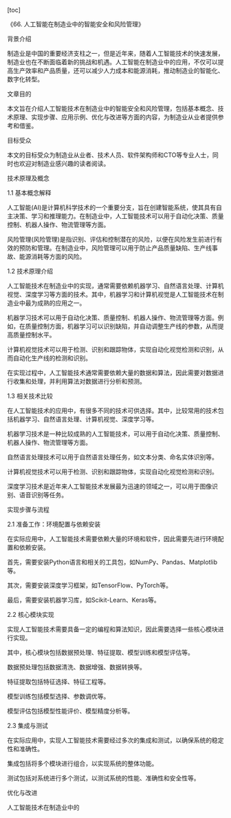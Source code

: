 
[toc]                    
                
                
《66. 人工智能在制造业中的智能安全和风险管理》

背景介绍

制造业是中国的重要经济支柱之一，但是近年来，随着人工智能技术的快速发展，制造业也在不断面临着新的挑战和机遇。人工智能在制造业中的应用，不仅可以提高生产效率和产品质量，还可以减少人力成本和能源消耗，推动制造业的智能化、数字化转型。

文章目的

本文旨在介绍人工智能技术在制造业中的智能安全和风险管理，包括基本概念、技术原理、实现步骤、应用示例、优化与改进等方面的内容，为制造业从业者提供参考和借鉴。

目标受众

本文的目标受众为制造业从业者、技术人员、软件架构师和CTO等专业人士，同时也欢迎对制造业感兴趣的读者阅读。

技术原理及概念

1.1 基本概念解释

人工智能(AI)是计算机科学技术的一个重要分支，旨在创建智能系统，使其具有自主决策、学习和推理能力。在制造业中，人工智能技术可以用于自动化决策、质量控制、机器人操作、物流管理等方面。

风险管理(风险管理)是指识别、评估和控制潜在的风险，以便在风险发生前进行有效的预防和管理。在制造业中，风险管理可以用于防止产品质量缺陷、生产线事故、能源消耗等方面的风险。

1.2 技术原理介绍

人工智能技术在制造业中的实现，通常需要依赖机器学习、自然语言处理、计算机视觉、深度学习等方面的技术。其中，机器学习和计算机视觉是人工智能技术在制造业中最为成熟的应用之一。

机器学习技术可以用于自动化决策、质量控制、机器人操作、物流管理等方面。例如，在质量控制方面，机器学习可以识别缺陷，并自动调整生产线的参数，从而提高质量控制水平。

计算机视觉技术可以用于检测、识别和跟踪物体，实现自动化视觉检测和识别，从而自动化生产线的检测和识别。

在实现过程中，人工智能技术通常需要依赖大量的数据和算法，因此需要对数据进行收集和处理，并利用算法对数据进行分析和预测。

1.3 相关技术比较

在人工智能技术的应用中，有很多不同的技术可供选择。其中，比较常用的技术包括机器学习、自然语言处理、计算机视觉、深度学习等。

机器学习技术是一种比较成熟的人工智能技术，可以用于自动化决策、质量控制、机器人操作、物流管理等方面。

自然语言处理技术可以用于自然语言处理任务，如文本分类、命名实体识别等。

计算机视觉技术可以用于检测、识别和跟踪物体，实现自动化视觉检测和识别。

深度学习技术是近年来人工智能技术发展最为迅速的领域之一，可以用于图像识别、语音识别等任务。

实现步骤与流程

2.1 准备工作：环境配置与依赖安装

在实际应用中，人工智能技术需要依赖大量的环境和软件，因此需要先进行环境配置和依赖安装。

首先，需要安装Python语言和相关的工具包，如NumPy、Pandas、Matplotlib等。

其次，需要安装深度学习框架，如TensorFlow、PyTorch等。

最后，需要安装机器学习库，如Scikit-Learn、Keras等。

2.2 核心模块实现

实现人工智能技术需要具备一定的编程和算法知识，因此需要选择一些核心模块进行实现。

其中，核心模块包括数据预处理、特征提取、模型训练和模型评估等。

数据预处理包括数据清洗、数据增强、数据转换等。

特征提取包括特征选择、特征工程等。

模型训练包括模型选择、参数调优等。

模型评估包括模型性能评价、模型精度分析等。

2.3 集成与测试

在实际应用中，实现人工智能技术需要经过多次的集成和测试，以确保系统的稳定性和准确性。

集成包括将多个模块进行组合，以实现系统的整体功能。

测试包括对系统进行多个测试，以测试系统的性能、准确性和安全性等。

优化与改进

人工智能技术在制造业中的

